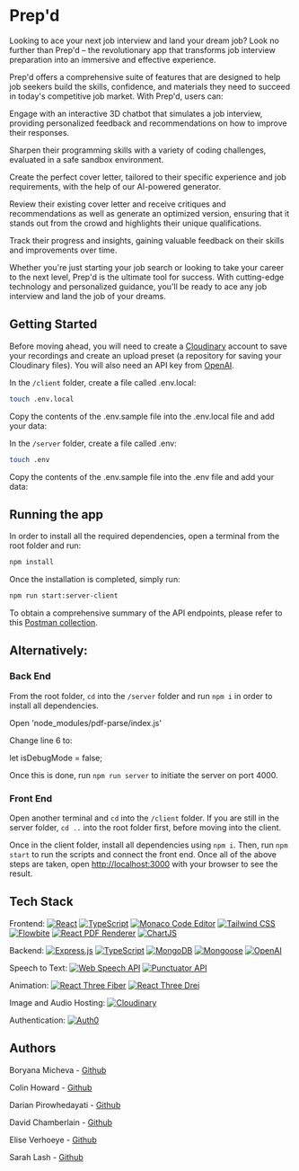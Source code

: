 
# Prep'd

Looking to ace your next job interview and land your dream job? Look no further than Prep'd – the revolutionary app that transforms job interview preparation into an immersive and effective experience.

Prep'd offers a comprehensive suite of features that are designed to help job seekers build the skills, confidence, and materials they need to succeed in today's competitive job market. With Prep'd, users can:

Engage with an interactive 3D chatbot that simulates a job interview, providing personalized feedback and recommendations on how to improve their responses.

Sharpen their programming skills with a variety of coding challenges, evaluated in a safe sandbox environment.

Create the perfect cover letter, tailored to their specific experience and job requirements, with the help of our AI-powered generator.

Review their existing cover letter and receive critiques and recommendations as well as generate an optimized version, ensuring that it stands out from the crowd and highlights their unique qualifications.

Track their progress and insights, gaining valuable feedback on their skills and improvements over time.

Whether you're just starting your job search or looking to take your career to the next level, Prep'd is the ultimate tool for success. With cutting-edge technology and personalized guidance, you'll be ready to ace any job interview and land the job of your dreams.


## Getting Started

Before moving ahead, you will need to create a [Cloudinary](https://cloudinary.com) account to save your recordings and create an upload preset (a repository for saving your Cloudinary files). 
You will also need an API key from [OpenAI](https://platform.openai.com/account/api-keys).

In the `/client` folder, create a file called .env.local:

```bash
touch .env.local
```

Copy the contents of the .env.sample file into the .env.local file and add your data:


In the `/server` folder, create a file called .env:

```bash
touch .env
```

Copy the contents of the .env.sample file into the .env file and add your data:

## Running the app
In order to install all the required dependencies, open a terminal from the root folder and run:

```bash
npm install
```
Once the installation is completed, simply run:

```bash
npm run start:server-client
```

To obtain a comprehensive summary of the API endpoints, please refer to this [Postman collection](https://documenter.getpostman.com/view/25563730/2s93RRvskj).


## Alternatively:

### Back End

From the root folder, `cd` into the `/server` folder and run `npm i` in order to install all dependencies.


Open 'node_modules/pdf-parse/index.js'

Change line 6 to:

let isDebugMode = false;

Once this is done, run `npm run server` to initiate the server on port 4000.

### Front End

Open another terminal and `cd` into the `/client` folder. If you are still in the server folder, `cd ..` into the root folder first, before moving into the client.

Once in the client folder, install all dependencies using `npm i`. Then, run `npm start` to run the scripts and connect the front end. Once all of the above steps are taken, open [http://localhost:3000](http://localhost:3000) with your browser to see the result.

## Tech Stack

Frontend: [![React](https://img.shields.io/badge/React-blue?logo=react&logoColor=white)](https://reactjs.org/) [![TypeScript](https://img.shields.io/badge/TypeScript-blue?logo=typescript&logoColor=white)](https://www.typescriptlang.org/) [![Monaco Code Editor](https://img.shields.io/badge/Monaco%20Code%20Editor-blue?logo=visual-studio-code&logoColor=white)](https://microsoft.github.io/monaco-editor/) [![Tailwind CSS](https://img.shields.io/badge/Tailwind%20CSS-blue?logo=tailwind-css&logoColor=white)](https://tailwindcss.com/) [![Flowbite](https://img.shields.io/badge/Flowbite-blue?logo=flow&logoColor=white)](https://flowbite.com/)
[![React PDF Renderer](https://img.shields.io/badge/React%20PDF%20Renderer-blue?logo=react&logoColor=white)](https://react-pdf.org/)
[![ChartJS](https://img.shields.io/badge/ChartJS-blue?logo=chartjs&logoColor=white)](https://www.chartjs.org/)

Backend: [![Express.js](https://img.shields.io/badge/Express.js-grey?logo=express&logoColor=white)](https://expressjs.com/) [![TypeScript](https://img.shields.io/badge/TypeScript-blue?logo=typescript&logoColor=white)](https://www.typescriptlang.org/) [![MongoDB](https://img.shields.io/badge/MongoDB-green?logo=mongodb&logoColor=white)](https://www.mongodb.com/) [![Mongoose](https://img.shields.io/badge/Mongoose-green?logo=mongodb&logoColor=white)](https://mongoosejs.com/) [![OpenAI](https://img.shields.io/badge/OpenAI-grey?logo=openai&logoColor=white)](https://openai.com/) 

Speech to Text: [![Web Speech API](https://img.shields.io/badge/Web%20Speech%20API-blue?logo=google&logoColor=white)](https://developer.mozilla.org/en-US/docs/Web/API/Web_Speech_API) [![Punctuator API](https://img.shields.io/badge/Punctuator%20API-blue?logo=google&logoColor=white)](https://punctuator2.datasciencelab.co.uk/)

Animation: 
[![React Three Fiber](https://img.shields.io/badge/React%20Three%20Fiber-blue?logo=react&logoColor=white)](https://docs.pmnd.rs/react-three-fiber) 
[![React Three Drei](https://img.shields.io/badge/React%20Three%20Drei-blue?logo=react&logoColor=white)]()

Image and Audio Hosting: [![Cloudinary](https://img.shields.io/badge/Cloudinary-blueviolet?logo=cloudinary&logoColor=white)](https://cloudinary.com/)

Authentication: [![Auth0](https://img.shields.io/badge/Auth0-blueviolet?logo=auth0&logoColor=white)](https://auth0.com/)


## Authors

Boryana Micheva - [Github](https://github.com/BoryBo)

Colin Howard - [Github](https://github.com/colinhoward89)

Darian Pirowhedayati - [Github](https://github.com/DarianPiro)

David Chamberlain - [Github](https://github.com/DRC222)

Elise Verhoeye - [Github](https://github.com/huntingforelise)

Sarah Lash - [Github](https://github.com/Sarahlash92)